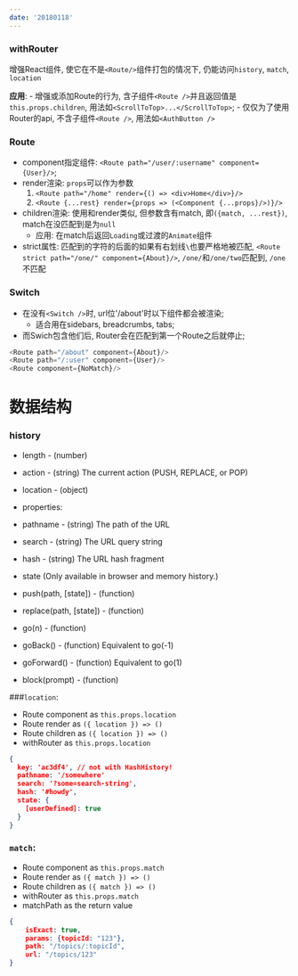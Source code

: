 ```yaml
---
date: '20180118'
---
```

###  withRouter
增强React组件, 使它在不是`<Route/>`组件打包的情况下, 仍能访问`history`, `match`, `location`

**应用**:
    - 增强或添加Route的行为, 含子组件`<Route />`并且返回值是`this.props.children`, 用法如`<ScrollToTop>...</ScrollToTop>`;
    - 仅仅为了使用Router的api, 不含子组件`<Route />`, 用法如`<AuthButton />`

### Route
- component指定组件: `<Route path="/user/:username" component={User}/>`;
- render渲染: `props`可以作为参数
    1. `<Route path="/home" render={() => <div>Home</div>}/>`
    2. `<Route {...rest} render={props => (<Component {...props}/>)}/>`
- children渲染: 使用和render类似, 但参数含有match, 即`({match, ...rest})`, match在没匹配到是为`null`
    - 应用: 在match后返回`Loading`或过渡的`Animate`组件
- strict属性: 匹配到的字符的后面的如果有右划线`\`也要严格地被匹配, `<Route strict path="/one/" component={About}/>`, `/one/`和`/one/two`匹配到, `/one`不匹配

### Switch
- 在没有`<Switch />`时, url位'/about'时以下组件都会被渲染;
    - 适合用在sidebars, breadcrumbs, tabs;
- 而Swich包含他们后, Router会在匹配到第一个Route之后就停止;
```js
<Route path="/about" component={About}/>
<Route path="/:user" component={User}/>
<Route component={NoMatch}/>
```

# 数据结构

### history
- length - (number)
- action - (string) The current action (PUSH, REPLACE, or POP)
- location - (object)

- properties:
- pathname - (string) The path of the URL
- search - (string) The URL query string
- hash - (string) The URL hash fragment
- state (Only available in browser and memory history.)
- push(path, [state]) - (function) 
- replace(path, [state]) - (function)
- go(n) - (function)
- goBack() - (function) Equivalent to go(-1)
- goForward() - (function) Equivalent to go(1)
- block(prompt) - (function)

###`location`:
- Route component as `this.props.location`
- Route render as `({ location }) => ()`
- Route children as `({ location }) => ()`
- withRouter as `this.props.location`
```json
{
  key: 'ac3df4', // not with HashHistory!
  pathname: '/somewhere'
  search: '?some=search-string',
  hash: '#howdy',
  state: {
    [userDefined]: true
  }
}
```


### `match`:
- Route component as `this.props.match`
- Route render as `({ match }) => ()`
- Route children as `({ match }) => ()`
- withRouter as `this.props.match`
- matchPath as the return value
```json
{
    isExact: true,
    params: {topicId: "123"},
    path: "/topics/:topicId",
    url: "/topics/123"
}
```